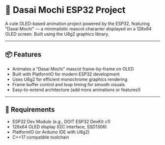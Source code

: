 # 🥯 Dasai Mochi ESP32 Project

A cute OLED-based animation project powered by the ESP32, featuring "Dasai Mochi" — a minimalistic mascot character displayed on a 128x64 OLED screen. Built using the U8g2 graphics library.

---

## 📦 Features

- Animates a "Dasai Mochi" mascot frame-by-frame on OLED
- Built with PlatformIO for modern ESP32 development
- Uses U8g2 for efficient monochrome graphics rendering
- Frame buffer control and loop timing for smooth visuals
- Easy-to-extend architecture (add more animations or features!)

---

## 🧰 Requirements

- ESP32 Dev Module (e.g., DOIT ESP32 DevKit v1)
- 128x64 OLED display (I2C interface, SSD1306)
- PlatformIO (or Arduino IDE with U8g2)
- C++17 compatible toolchain

